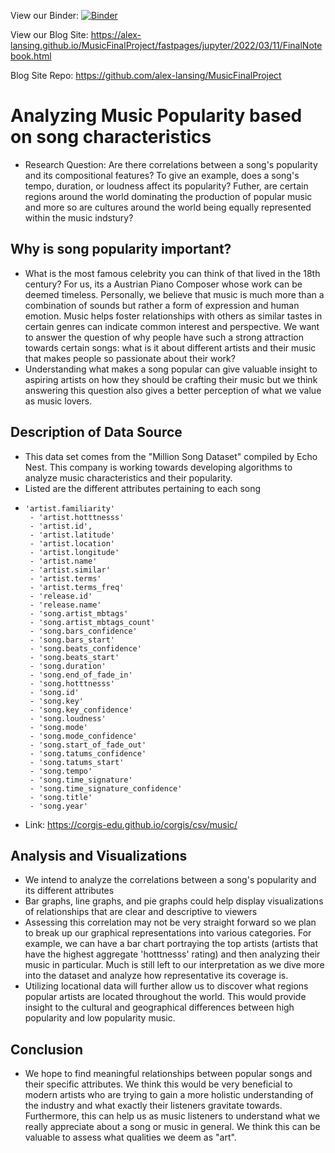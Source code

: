 View our Binder: [![Binder](https://mybinder.org/badge_logo.svg)](https://mybinder.org/v2/gh/chibrandon123/MusicPopularity/HEAD) 

View our Blog Site: https://alex-lansing.github.io/MusicFinalProject/fastpages/jupyter/2022/03/11/FinalNotebook.html

Blog Site Repo: https://github.com/alex-lansing/MusicFinalProject

# Analyzing Music Popularity based on song characteristics

- Research Question: Are there correlations between a song's popularity and its compositional features? To give an example, does a song's tempo, duration, or loudness affect its popularity? Futher, are certain regions around the world dominating the production of popular music and more so are cultures around the world being equally represented within the music indstury?

## Why is song popularity important?
- What is the most famous celebrity you can think of that lived in the 18th century? For us, its a Austrian Piano Composer whose work can be deemed timeless. Personally, we believe that music is much more than a combination of sounds but rather a form of expression and human emotion. Music helps foster relationships with others as similar tastes in certain genres can indicate common interest and perspective. We want to answer the question of why people have such a strong attraction towards certain songs: what is it about different artists and their music that makes people so passionate about their work?
- Understanding what makes a song popular can give valuable insight to aspiring artists on how they should be crafting their music but we think answering this question also gives a better perception of what we value as music lovers.

## Description of Data Source
- This data set comes from the "Million Song Dataset" compiled by Echo Nest. This company is working towards developing algorithms to analyze music characteristics and their popularity. 
- Listed are the different attributes pertaining to each song
-     'artist.familiarity'
       - 'artist.hotttnesss'
       - 'artist.id',
       - 'artist.latitude'
       - 'artist.location'
       - 'artist.longitude'
       - 'artist.name'
       - 'artist.similar'
       - 'artist.terms'
       - 'artist.terms_freq'
       - 'release.id'
       - 'release.name'
       - 'song.artist_mbtags'
       - 'song.artist_mbtags_count'
       - 'song.bars_confidence'
       - 'song.bars_start'
       - 'song.beats_confidence'
       - 'song.beats_start'
       - 'song.duration'
       - 'song.end_of_fade_in'
       - 'song.hotttnesss'
       - 'song.id'
       - 'song.key'
       - 'song.key_confidence'
       - 'song.loudness'
       - 'song.mode'
       - 'song.mode_confidence'
       - 'song.start_of_fade_out'
       - 'song.tatums_confidence'
       - 'song.tatums_start'
       - 'song.tempo'
       - 'song.time_signature'
       - 'song.time_signature_confidence'
       - 'song.title'
       - 'song.year'
- Link: https://corgis-edu.github.io/corgis/csv/music/

## Analysis and Visualizations
- We intend to analyze the correlations between a song's popularity and its different attributes
- Bar graphs, line graphs, and pie graphs could help display visualizations of relationships that are clear and descriptive to viewers
- Assessing this correlation may not be very straight forward so we plan to break up our graphical representations into various categories. For example, we can have a bar chart portraying the top artists (artists that have the highest aggregate 'hotttnesss' rating) and then analyzing their music in particular. Much is still left to our interpretation as we dive more into the dataset and analyze how representative its coverage is.
- Utilizing locational data will further allow us to discover what regions popular artists are located throughout the world. This would provide insight to the cultural and geographical differences between high popularity and low popularity music.

## Conclusion
- We hope to find meaningful relationships between popular songs and their specific attributes. We think this would be very beneficial to modern artists who are trying to gain a more holistic understanding of the industry and what exactly their listeners gravitate towards. Furthermore, this can help us as music listeners to understand what we really appreciate about a song or music in general. We think this can be valuable to assess what qualities we deem as "art". 
